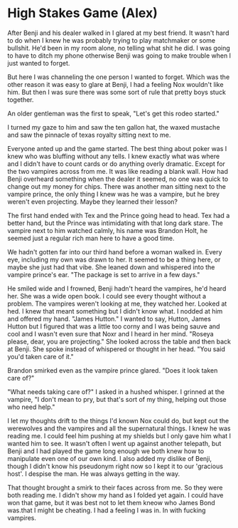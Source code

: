 # High Stakes Game (Alex)

After Benji and his dealer walked in I glared at my best friend. It wasn't hard
to do when I knew he was probably trying to play matchmaker or some bullshit.
He'd been in my room alone, no telling what shit he did. I was going to have to
ditch my phone otherwise Benji was going to make trouble when I just wanted to
forget.

But here I was channeling the one person I wanted to forget. Which was the other
reason it was easy to glare at Benji, I had a feeling Nox wouldn't like him. But then
I was sure there was some sort of rule that pretty boys stuck together.

An older gentleman was the first to speak, "Let's get this rodeo started."

I turned my gaze to him and saw the ten gallon hat, the waxed mustache and saw
the pinnacle of texas royalty sitting next to me.

Everyone anted up and the game started. The best thing about  poker was I knew
who was bluffing without any tells. I knew exactly what was where and I didn't
have to count cards or do anything overly dramatic. Except for the two vampires
across from me. It was like reading a blank wall. How had Benji overheard
something when the dealer it seemed, no one was quick to change out my money
for chips. There was another man sitting next to the vampire prince, the only
thing I knew was he was a vampire, but he brey weren't even projecting. Maybe they learned their lesson?

The first hand ended with Tex and the Prince going head to head. Tex had a
better hand, but the Prince was intimidating with that long dark stare. The
vampire next to him watched calmly, his name was Brandon Holt, he seemed just a
regular rich man here to have a good time.

We hadn't gotten far into our third hand before a woman walked in. Every eye,
including my own was drawn to her. It seemed to be a thing here, or maybe she
just had that vibe. She leaned down and whispered into the vampire prince's ear.
"The package is set to arrive in a few days."

He smiled wide and I frowned, Benji hadn't heard the vampires, he'd heard her.
She was a wide open book. I could see every thought without a problem. The
vampires weren't looking at me, they watched her. Looked at hed. I knew that meant something
but I didn't know what. I nodded at him and offered my hand. "James Hutton." I
wanted to say, Hutton, James Hutton but I figured that was a little too corny
and I was being sauve and cool and I wasn't even sure that Noxr and I heard in
her mind. "Roseya please, dear, you are projecting." She looked across the table
and then back at Benji. She spoke instead of whispered or thought in her head.
"You said you'd taken care of it."

Brandon smirked even as the vampire prince glared. "Does it look taken care of?"

"What needs taking care of?" I asked in a hushed whisper. I grinned at the
vampire, "I don't mean to pry, but that's sort of my thing, helping out those
who need help."

I let my thoughts drift to the things I'd known Nox could do, but kept out the
werewolves and the vampires and all the supernatural things. I knew he was
reading me. I could feel him pushing at my shields but I only gave him what I
wanted him to see. It wasn't often I went up against another telepath, but Benji
and I had played the game long enough we both knew how to manipulate even one of
our own kind. I also added my dislike of Benji, though I didn't know his
pseudonym right now so I kept it to our 'gracious host'. I despise the man. He
was always getting in the way.

That thought brought a smirk to their faces across from me. So they were both
reading me. I didn't show my hand as I folded yet again. I could have won that
game, but it was best not to let them kneow who James
Bond was.that I might be cheating. I had a
feeling I was in. In with fucking vampires.

<!--stackedit_data:
eyJoaXN0b3J5IjpbLTE4NzYxMDg2OTQsLTk3OTk0ODg0M119
-->